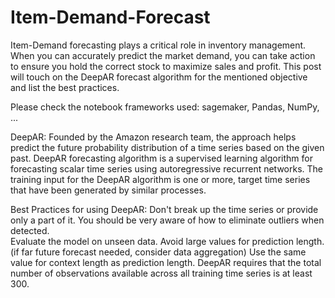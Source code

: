 # Item-Demand-Forecast

Item-Demand forecasting plays a critical role in inventory management. When you can accurately predict the market demand, you can take action to ensure you hold the correct stock to maximize sales and profit. This post will touch on the DeepAR forecast algorithm for the mentioned objective and list the best practices. 

Please check the notebook
frameworks used: sagemaker,  Pandas, NumPy, ...

DeepAR: 
Founded by the Amazon research team, the approach helps predict the future probability distribution of a time series based on the given past.
DeepAR forecasting algorithm is a supervised learning algorithm for forecasting scalar time series using autoregressive recurrent networks. 
The training input for the DeepAR algorithm is one or more, target time series that have been generated by similar processes.

Best Practices for using DeepAR:
Don't break up the time series or provide only a part of it. You should be very aware of how to eliminate outliers when detected.<br>
Evaluate the model on unseen data. 
Avoid large values for prediction length. (if far future forecast needed, consider data aggregation)
Use the same value for context length as prediction length.
DeepAR requires that the total number of observations available across all training time series is at least 300. 
